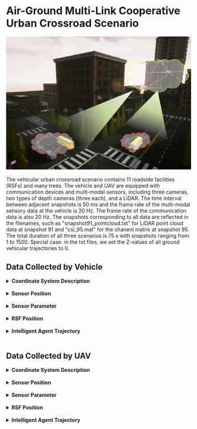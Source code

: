 #  Air-Ground Multi-Link Cooperative Urban Crossroad Scenario

![Scene overview urban crossroad](./img/Scene_overview_urban_crossroad.png)

The vehicular urban crossroad scenario contains 11 roadside facilities (RSFs) and many trees. The vehicle and UAV are equipped with communication devices and multi-modal sensors, including three cameras, two types of depth cameras (three each), and a LiDAR. The time interval between adjacent snapshots is 50 ms and the frame rate of the multi-modal sensory data at the vehicle is 20 Hz. The frame rate of the communication data is also 20 Hz. The snapshots corresponding to all data are reflected in the filenames, such as "snapshot91_pointcloud.txt" for LiDAR point cloud data at snapshot 91 and "csi_95.mat" for the chanenl matrix at snapshot 95. The total duration of all three scenarios is 75 s with snapshots ranging from 1 to 1500.
Special case: in the txt files, we set the Z-values of all ground vehicular trajectories to 0.

## Data Collected by Vehicle

<details>
<summary><strong>Coordinate System Description</strong></summary>

### **[World Coordinate System]:**

The world coordinate system is a North-East-Down (NED) coordinate system with the X-axis pointing north, the Y-axis pointing east, and the Z-axis pointing downward. It is a right-handed coordinate system, with the origin at the same height as the ground.

### **[Vehicle Coordinate System]:**

This system includes both vehicles. The X-axis points forward, the Y-axis points to the right, and the Z-axis points downward relative to the vehicle. It is a right-handed coordinate system, with the origin at the center of the vehicle and a certain height relative to the ground.

The position coordinates and heading angles given in the vehicle trajectory txt files represent the position of the vehicle coordinate system's origin in the world coordinate system, as well as the orientation of the vehicle coordinate system relative to the world coordinate system. 
(Special case: in the txt files, we set the z-values of all ground vehicles' trajectories to 0. Before use, it is necessary to subtract the height of the vehicle center relative to the ground to obtain the actual coordinates of the vehicle coordinate system's origin in the world coordinate system.) Additionally, note that pitch, roll, and yaw in the vehicle trajectory txt files are given in radians.

### **[LiDAR Coordinate System]:**

The coordinate axes align with those of the vehicle system, with the origin offset by a fixed amount relative to the vehicle coordinate system's origin.

### **[Camera Coordinate System]:**

The coordinate axes by default align with those of the vehicle system. If multiple cameras are mounted on a device, each camera's orientation will be specified. The camera origin is offset by a fixed amount relative to the vehicle coordinate system's origin.

### **[mmWave Radar Coordinate System]:**

The coordinate axes align with those of the vehicle system, with the origin offset by a fixed amount relative to the vehicle coordinate system's origin.

### **[Communication Antenna Coordinate System]:**

The coordinate axes align with those of the vehicle system, with the origin offset by a fixed amount relative to the vehicle coordinate system's origin.

</details><br/>

<details>
<summary><strong>Sensor Position</strong></summary>

The vehicular urban crossroad scenario only includes vehicles of the **"Blue SUV"** type. The relative coordinate positions and parameter information of the sensors are given as follows:

<table>
    <thead>
        <tr>
        <th rowspan="2">Side View</th>
        <th rowspan="2">Name</th>
        <th colspan="8" style="text-align: center;">Camera</th>
        <th colspan="5" style="text-align: center;">LiDAR</th>
        <th colspan="5" style="text-align: center;">mmWave Radar</th>
        </tr>
        <tr>
        <th>Direction</th>
        <th>X(m)</th>
        <th>Y(m)</th>
        <th>Z(m)</th>
        <th>Pitch</th>
        <th>Roll</th>
        <th>Yaw</th>
        <th>FoV Degrees(°)</th>
        <th>X(m)</th>
        <th>Y(m)</th>
        <th>Z(m)</th>
        <th>Vertical FoV(°)</th>
        <th>Horizontal FoV(°)</th>
        <th>X(m)</th>
        <th>Y(m)</th>
        <th>Z(m)</th>
        <th>Vertical FoV(°)</th>
        <th>Horizontal FoV(°)</th>
        </tr>
    </thead>
    <tbody>
        <tr>
        <td><img src="./img/car1_blue_suv.png" alt="Side view of car1" width="100"></td>
        <td>Blue SUV</td>
        <td>+x</td>
        <td>2</td>
        <td>0</td>
        <td>-1</td>
        <td>0</td>
        <td>0</td>
        <td>0</td>
        <td>100</td>
        <td>0</td>
        <td>0</td>
        <td>-1</td>
        <td>-25~15</td>
        <td>-180~180</td>
        <td>0</td>
        <td>0</td>
        <td>0.8</td>
        <td>-10~10</td>
        <td>-90~90</td>
        </tr>
    </tbody>
</table>

<table>
    <thead>
        <tr>
        <th rowspan="2">Side View</th>
        <th rowspan="2">Name</th>
        <th colspan="3" style="text-align: center;">Communication Equipment</th>
        </tr>
        <tr>
        <th>X(m)</th>
        <th>Y(m)</th>
        <th>Z(m)</th>
        </tr>
    </thead>
    <tbody>
        <tr>
        <td><img src="./img/car1_blue_suv.png" alt="Side view of car1" width="100"></td>
        <td>Blue SUV</td>
        <td>-0.1</td>
        <td>0</td>
        <td>1.4</td>
        </tr>
    </tbody>
</table>



**Direction:** This parameter represents the installation orientation of the sensor in the vehicle coordinate system, which can be one of the six directions: +x, -x, +y, -y, +z, -z. It describes the installation location and direction of the sensor relative to the vehicle body.

**X, Y, Z:** These three parameters collectively describe the three-dimensional spatial position of the sensor in the vehicle coordinate system, with the unit in meters. They provide the spatial coordinates of the sensor relative to the vehicle origin.

**Pitch, Roll, Yaw:** These three parameters describe the three rotational angles of the sensor in the vehicle coordinate system, with the unit in degrees. Pitch represents the pitch angle, Roll represents the roll angle, and Yaw represents the yaw angle. They define the spatial attitude of the sensor.

**Field of View(FoV) Degrees(°):** This parameter gives the total field of view angle of the sensor, with the unit in degrees. It reflects the range of the scene that the sensor can perceive.

**Vertical FoV(°):** This parameter gives the vertical field of view angle of the sensor, with the unit in degrees. It defines the sensor's perception range in the vertical direction.

**Horizontal FoV(°):** This parameter gives the horizontal field of view angle of the sensor, with the unit in degrees. It defines the sensor's perception range in the horizontal direction.

</details><br/>

<details>
<summary><strong>Sensor Parameter</strong></summary>

The camera and LiDAR sensors deployed on the vehicles in this scenario are of the same type. The specific sensor parameters are as follows:

| **Camera RGB Sensor Parameters** | **Value** |
| -------------------------------- | --------- |
| **Width**                        | 1920      |
| **Height**                       | 1080      |
| **FOV**                          | 100°      |
| **AutoExpcosureSpeed**           | 100       |
| **AutoExposureBias**             | 0         |
| **AutoExposureMaxBrightness**    | 0.64      |
| **AutoExposureMinBrightness**    | 0.03      |
| **MotionBlurAmount**             | 0         |
| **TargetGamma**                  | 1.0       |

| **Camera Depth Sensor Parameters** | **Value**                     |
| ---------------------------------- | ----------------------------- |
| **Width**                          | 1920                          |
| **Height**                         | 1080                          |
| **FOV**                            | 100°                          |
| **MotionBlurAmount**               | 0                             |
| **Image Type**                     | DepthPlanner/DepthPerspective |
| **TargetGamma**                    | 1.0                           |
| **OrthoWidth**                     | 5.12                          |

| **LiDAR Sensor Parameters** |  **Value**  |
|-----------------------------|-------|
| **NumberOfChannels**        | 16    |
| **HorizontalFOVStart**      | -180° |
| **HorizontalFOVEnd**        | 180° |
| **VerticalFOVUpper**        | 15°   |
| **VerticalFOVLower**        | -25°  |


The camera and LiDAR sensors deployed on the RSFs in this scenario are also of the same type. The specific sensor parameters are as follows:

| **Camera RGB Sensor Parameters** | **Value** |
| -------------------------------- | --------- |
| **Width**                        | 1920      |
| **Height**                       | 1080      |
| **FOV**                          | 100°      |
| **AutoExpcosureSpeed**           | 100       |
| **AutoExposureBias**             | 0         |
| **AutoExposureMaxBrightness**    | 0.64      |
| **AutoExposureMinBrightness**    | 0.03      |
| **MotionBlurAmount**             | 0         |
| **TargetGamma**                  | 1.0       |

| **Camera Depth Sensor Parameters** | **Value**                     |
| ---------------------------------- | ----------------------------- |
| **Width**                          | 1920                          |
| **Height**                         | 1080                          |
| **FOV**                            | 100°                          |
| **MotionBlurAmount**               | 0                             |
| **Image Type**                     | DepthPlanner/DepthPerspective |
| **TargetGamma**                    | 1.0                           |
| **OrthoWidth**                     | 5.12                          |

| **LiDAR Sensor Parameters** | **Value** |
| --------------------------- | --------- |
| **NumberOfChannels**        | 64        |
| **HorizontalFOVStart**      | -90°      |
| **HorizontalFOVEnd**        | 90°       |
| **VerticalFOVUpper**        | 0°        |
| **VerticalFOVLower**        | -40°      |

The mmWave radar deployed on the vehicles and RSFs in this scenario are of the same type. The specific sensor parameters are as follows:

| **Parameters**                | **Value**                            |
| ----------------------------- | ------------------------------------ |
| **MIMO Antenna**              | 4 transmitter (Tx) & 3 receiver (Rx) |
| **StartFrequency**            | 77 GHz                               |
| **StopFrequency**             | 81 GHz                               |
| **NumberOfChirpsPerFrame**    | 101                                  |
| **ChirpLength**               | 20 μs                                |
| **ResetTimeBetweenChirps**    | 0 μs                                 |
| **FirstSample**               | 2 μs                                 |
| **SampleSpacing**             | 5 ns                                 |
| **LastSample**                | 7 μs                                 |
| **NumberOfSamples**           | 1000                                 |
| **MaximumDetectionRange**     | 74.9 m                               |
| **RangeResolution**           | 0.1499 m                             |
| **DopplerVelocityRange**      | ±47.42 m/s                           |
| **DopplerVelocityResolution** | 0.939 m/s                            |
| **HorizontalFOVStart**        | -45°                                 |
| **HorizontalFOVEnd**          | 45°                                  |
| **VerticalFOVUpper**          | 10°                                  |
| **VerticalFOVLower**          | -10°                                 |

### ● Communication data in Wireless InSite

Detailed parameters of communication equipment are listed as follows:

| **Parameters**                                               | **Value**                                                    |
| ------------------------------------------------------------ | ------------------------------------------------------------ |
| Antenna type                                                 | SISO (1 antenna at Tx & 1 antenna at Rx)                     |
| MIMO (4 antennas at Tx & 4 antennas at Rx)                   |                                                              |
| Massive MIMO (128 antennas at Tx & 32 antennas at Rx)        |                                                              |
| Antenna element spacing                                      | Half wavelength                                              |
| Frequency band                                               | mmWave: 28 GHz carrier frequency with 2 GHz communication bandwidth |
| Sub-6 GHz: 5.9 GHz carrier frequency with 20 MHz communication bandwidth |                                                              |
| Waveform                                                     | Sinusoid                                                     |

</details><br/>

<details>
<summary><strong>RSF Position</strong></summary>

The deployment of RSFs is the same across different traffic density scenarios, and the table below describes the positions of RSFs in each scenario.

<table>
    <thead>
        <tr>
        <th rowspan="2">Name</th>
        <th colspan="3" style="text-align: center;">Communication Equipment</th>
        </tr>
        <tr>
        <th>X(m)</th>
        <th>Y(m)</th>
        <th>Z(m)</th>
        </tr>
    </thead>
  <tbody>
    <tr>
        <td>RSF1</td>
        <td>143.8</td>
        <td>253.3</td>
        <td>5</td>
    </tr>
    <tr>
        <td>RSF2</td>
        <td>196.5</td>
        <td>270.8</td>
        <td>5</td>
    </tr>
    <tr>
        <td>RSF3</td>
        <td>169.7</td>
        <td>231.3</td>
        <td>5</td>
    </tr>
    <tr>
        <td>RSF4</td>
        <td>198.7</td>
        <td>231.3</td>
        <td>5</td>
    </tr>
     <tr>
        <td>RSF5</td>
        <td>166.7</td>
        <td>298.8</td>
        <td>5</td>
    </tr>
    <tr>
        <td>RSF6</td>
        <td>197.5</td>
        <td>200.8</td>
        <td>5</td>
    </tr>
    <tr>
        <td>RSF7</td>
        <td>168.7</td>
        <td>180.6</td>
        <td>5</td>
    </tr>
    <tr>
        <td>RSF8</td>
        <td>168.2</td>
        <td>263.4</td>
        <td>5</td>
    </tr>
    <tr>
        <td>RSF9</td>
        <td>249.4</td>
        <td>245.7</td>
        <td>5</td>
    </tr>
    <tr>
        <td>RSF10</td>
        <td>196.5</td>
        <td>302.0</td>
        <td>5</td>
    </tr>
    <tr>
        <td>RSF11</td>
        <td>219.1</td>
        <td>253.3</td>
        <td>5</td>
    </tr>
  </tbody>
</table>
**Direction:** This parameter represents the installation orientation of the sensor in the vehicle coordinate system, which can be one of the six directions: +x, -x, +y, -y, +z, -z. It describes the installation location and direction of the sensor relative to the vehicle body.

**X, Y, Z:** These three parameters collectively describe the three-dimensional spatial position of the sensor in the vehicle coordinate system, with the unit in meters. They provide the spatial coordinates of the sensor relative to the vehicle origin.

**Pitch, Roll, Yaw:** These three parameters describe the three rotational angles of the sensor in the vehicle coordinate system, with the unit in degrees. Pitch represents the pitch angle, Roll represents the roll angle, and Yaw represents the yaw angle. They define the spatial attitude of the sensor.

**FoV Degrees(°):** This parameter gives the total field of view angle of the sensor, with the unit in degrees. It reflects the range of the scene that the sensor can perceive.

**Vertical FoV(°):** This parameter gives the vertical field of view angle of the sensor, with the unit in degrees. It defines the sensor's perception range in the vertical direction.

**Horizontal FoV(°):** This parameter gives the horizontal field of view angle of the sensor, with the unit in degrees. It defines the sensor's perception range in the horizontal direction.

![crossing_road_Overlook](img\crossing_road_Overlook.png)

</details><br/>

<details>
<summary><strong>Intelligent Agent Trajectory</strong></summary>

The vehicle pose information for each frame is represented as follows:

- The first 3 columns represent the x, y, and z coordinates of the vehicle in that frame, in meters.
- The next 3 columns represent the roll, pitch, and yaw angles of the vehicle in that frame, in radians.
- The last column represents the frame number.

| Traffic Density | Folder Link                                                  |
| --------------- | ------------------------------------------------------------ |
| Low             | [Low Traffic Density Folder](./trajectories/Vehicular/low)   |
| Medium          | [Medium Traffic Density Folder](./trajectories/Vehicular/medium) |
| High            | [High Traffic Density Folder](./trajectories/Vehicular/high) |

It should be noted that the frame interval of each car in the simulation scene is a subset of the 1st frame to the 1500th frame. For example, Car1 enters the scene at the 1st frame and leaves the scene at the 828th frame. The valid frame interval is from the 1st frame to the 827th frame, and the 828th frame to the 1500th frame is an invalid frame interval, which does not provide perception and communication data.
We sort out the valid simulation intervals of each car in this scene as follows.

<table>
  <tr>
    <th rowspan="2">Car ID</th>
    <th colspan="2" style="text-align: center;">Sunnyday_Morning_Low intelligent agent density</th>
    <th colspan="2" style="text-align: center;">Sunnyday_Morning_Medium intelligent agent density</th>
    <th colspan="2" style="text-align: center;">Snowyday_Morning_Medium intelligent agent density</th>
    <th colspan="2" style="text-align: center;">Rainyday_Morning_Medium intelligent agent density</th>
    <th colspan="2" style="text-align: center;">Sunnyday_Morning_High intelligent agent density</th>
</tr>
  <tr>
    <th>Start Frame</th>
    <th>Stop Frame</th>
    <th>Start Frame</th>
    <th>Stop Frame</th>
    <th>Start Frame</th>
    <th>Stop Frame</th>
    <th>Start Frame</th>
    <th>Stop Frame</th>
    <th>Start Frame</th>
    <th>Stop Frame</th>
  </tr>
      <tr><td>Car2</td><td>1</td><td>1500</td><td>1</td><td>1500</td><td>1</td><td>1500</td><td>1</td><td>1500</td><td>1</td><td>1500</td></tr>
      <tr><td>Car3</td><td>1</td><td>1500</td><td>1</td><td>1500</td><td>1</td><td>1500</td><td>1</td><td>1500</td><td>1</td><td>1500</td></tr>
      <tr><td>Car5</td><td>1</td><td>1500</td><td>1</td><td>1500</td><td>1</td><td>1500</td><td>1</td><td>1500</td><td>1</td><td>1500</td></tr>
      <tr><td>Car6</td><td>NaN</td><td>NaN</td><td>NaN</td><td>NaN</td><td>1</td><td>1500</td><td>1</td><td>1500</td><td>1</td><td>1500</td></tr>
      <tr><td>Car7</td><td>NaN</td><td>NaN</td><td>NaN</td><td>NaN</td><td>1</td><td>1500</td><td>1</td><td>1500</td><td>1</td><td>1500</td></tr>
      <tr><td>Car8</td><td>1</td><td>1500</td><td>NaN</td><td>NaN</td><td>1</td><td>1500</td><td>1</td><td>1500</td><td>1</td><td>1500</td></tr>
      <tr><td>Car9</td><td>NaN</td><td>NaN</td><td>NaN</td><td>NaN</td><td>1</td><td>1500</td><td>1</td><td>1500</td><td>1</td><td>1500</td></tr>
      <tr><td>Car10</td><td>NaN</td><td>NaN</td><td>NaN</td><td>NaN</td><td>1</td><td>1500</td><td>1</td><td>1500</td><td>1</td><td>1500</td></tr>
      <tr><td>Bus3</td><td>NaN</td><td>NaN</td><td>NaN</td><td>NaN</td><td>1</td><td>1500</td><td>1</td><td>1500</td><td>1</td><td>1500</td></tr>
</table>


<p><strong>Note:</strong> In the table below, "NaN" indicates that The vehicle is not involved in the simulation.</p>

</details><br/>

## **Data Collected by UAV**

<details>
  <summary><strong>Coordinate System Description</strong></summary>

#### **[World Coordinate System]:**

The world coordinate system is a North-East-Down (NED) coordinate system with the X-axis pointing north, the Y-axis pointing east, and the Z-axis pointing downward. It is a right-handed coordinate system, with the origin at the same height as the ground.

#### **[Vehicle Coordinate System]:**

This system includes both vehicles and UAVs. The X-axis points forward, the Y-axis points to the right, and the Z-axis points downward relative to the vehicle. It is a right-handed coordinate system, with the origin at the center of the vehicle and a certain height relative to the ground.

The position coordinates and heading angles given in the vehicle and UAV trajectory txt files represent the position of the vehicle coordinate system's origin in the world coordinate system, as well as the orientation of the vehicle coordinate system relative to the world coordinate system. 
(Special case: in the txt files, we set the Z-values of all ground vehicles' trajectories to 0. Before use, it is necessary to subtract the height of the vehicle center relative to the ground to obtain the actual coordinates of the vehicle coordinate system's origin in the world coordinate system.) Additionally, note that pitch, roll, and yaw in the vehicle and UAV trajectory txt files are given in radians.

#### **[LiDAR Coordinate System]:**

The coordinate axes align with those of the vehicle system, with the origin offset by a fixed amount relative to the vehicle coordinate system's origin.

#### **[Camera Coordinate System]:**

The coordinate axes by default align with those of the vehicle system. If multiple cameras are mounted on a device, each camera's orientation will be specified. The camera origin is offset by a fixed amount relative to the vehicle coordinate system's origin.

#### **[mmWave Radar Coordinate System]:**

The coordinate axes align with those of the vehicle system, with the origin offset by a fixed amount relative to the vehicle coordinate system's origin.

#### **[Communication Antenna Coordinate System]:**

The coordinate axes align with those of the vehicle system, with the origin offset by a fixed amount relative to the vehicle coordinate system's origin.

</details>

<br/>

<details>

<summary><strong>Sensor Position</strong></summary>

The scenario includes vehicles of the **"Blue SUV"** type. The relative coordinate positions and parameter information of the sensors are given as follows:

<table>
    <thead>
        <tr>
        <th rowspan="2">Side View</th>
        <th rowspan="2">Name</th>
        <th colspan="8" style="text-align: center;">Camera</th>
        <th colspan="5" style="text-align: center;">LiDAR</th>
        <th colspan="5" style="text-align: center;">mmWave Radar</th>
        </tr>
        <tr>
        <th>Direction</th>
        <th>X(m)</th>
        <th>Y(m)</th>
        <th>Z(m)</th>
        <th>Pitch</th>
        <th>Roll</th>
        <th>Yaw</th>
        <th>FoV Degrees(°)</th>
        <th>X(m)</th>
        <th>Y(m)</th>
        <th>Z(m)</th>
        <th>Vertical FoV(°)</th>
        <th>Horizontal FoV(°)</th>
        <th>X(m)</th>
        <th>Y(m)</th>
        <th>Z(m)</th>
        <th>Vertical FoV(°)</th>
        <th>Horizontal FoV(°)</th>
        </tr>
    </thead>
    <tbody>
        <tr>
        <td><img src="img/car1_blue_suv.png" alt="Side view of car1" width="100"></td>
        <td>Blue SUV</td>
        <td>+x</td>
        <td>2</td>
        <td>0</td>
        <td>-1</td>
        <td>0</td>
        <td>0</td>
        <td>0</td>
        <td>100</td>
        <td>0</td>
        <td>0</td>
        <td>-1</td>
        <td>-25~15</td>
        <td>-180~180</td>
        <td>0</td>
        <td>0</td>
        <td>0.8</td>
        <td>-10~10</td>
        <td>-90~90</td>
        </tr>
    </tbody>
</table>

<table>
    <thead>
        <tr>
        <th rowspan="2">Side View</th>
        <th rowspan="2">Name</th>
        <th colspan="3" style="text-align: center;">Communication Equipment</th>
        </tr>
        <tr>
        <th>X(m)</th>
        <th>Y(m)</th>
        <th>Z(m)</th>
        </tr>
    </thead>
    <tbody>
        <tr>
        <td><img src="img/car1_blue_SUV.png" alt="Side view of car1" width="100"></td>
        <td>Blue SUV</td>
        <td>-0.1</td>
        <td>0</td>
        <td>-1.4</td>
        </tr>
    </tbody>
</table>

<!-- 无人机感知设备位置 -->


<table>
    <thead>
        <tr>
        <th rowspan="2">Side View</th>
        <th rowspan="2">Name</th>
        <th colspan="8" style="text-align: center;">Camera</th>
        <th colspan="5" style="text-align: center;">LiDAR</th>
        <th colspan="5" style="text-align: center;">mmWave Radar</th>
        </tr>
        <tr>
        <th>Direction</th>
        <th>X(m)</th>
        <th>Y(m)</th>
        <th>Z(m)</th>
        <th>Pitch</th>
        <th>Roll</th>
        <th>Yaw</th>
        <th>FoV Degrees(°)</th>
        <th>X(m)</th>
        <th>Y(m)</th>
        <th>Z(m)</th>
        <th>Vertical FoV(°)</th>
        <th>Horizontal FoV(°)</th>
        <th>X(m)</th>
        <th>Y(m)</th>
        <th>Z(m)</th>
        <th>Vertical FoV(°)</th>
        <th>Horizontal FoV(°)</th>
        </tr>
    </thead>
    <tbody>
        <tr>
        <td><img src="img/drone.png" alt="Side view of UAV" width="100"></td>
        <td>UAV</td>
        <td>+x</td>
        <td>4</td>
        <td>0</td>
        <td>-2</td>
        <td>0</td>
        <td>0</td>
        <td>0</td>
        <td>100</td>
        <td>0</td>
        <td>0</td>
        <td>-1.9</td>
        <td>-25~15</td>
        <td>-180~180</td>
        <td>0</td>
        <td>0</td>
        <td>0.8</td>
        <td>-10~10</td>
        <td>-90~90</td>
        </tr>
    </tbody>
</table>

<!-- 无人机通信设备位置 -->

<table>
    <thead>
        <tr>
        <th rowspan="2">Side View</th>
        <th rowspan="2">Name</th>
        <th colspan="3" style="text-align: center;">Communication Equipment</th>
        </tr>
        <tr>
        <th>X(m)</th>
        <th>Y(m)</th>
        <th>Z(m)</th>
        </tr>
    </thead>
    <tbody>
        <tr>
        <td><img src="./img/drone.png" alt="Side view of UAV" width="100"></td>
        <td>UAV</td>
        <td>0</td>
        <td>0</td>
        <td>2</td>
        </tr>
    </tbody>
</table>

**Direction:** This parameter represents the installation orientation of the sensor in the vehicle coordinate system, which can be one of the six directions: +x, -x, +y, -y, +z, -z. It describes the installation location and direction of the sensor relative to the vehicle body.

**X, Y, Z:** These three parameters collectively describe the three-dimensional spatial position of the sensor in the vehicle coordinate system, with the unit in meters. They provide the spatial coordinates of the sensor relative to the vehicle origin.

**Pitch, Roll, Yaw:** These three parameters describe the three rotational angles of the sensor in the vehicle coordinate system, with the unit in degrees. Pitch represents the pitch angle, Roll represents the roll angle, and Yaw represents the yaw angle. They define the spatial attitude of the sensor.

**FoV Degrees(°):** This parameter gives the total field of view angle of the sensor, with the unit in degrees. It reflects the range of the scene that the sensor can perceive.

**Vertical FoV(°):** This parameter gives the vertical field of view angle of the sensor, with the unit in degrees. It defines the sensor's perception range in the vertical direction.

**Horizontal FoV(°):** This parameter gives the horizontal field of view angle of the sensor, with the unit in degrees. It defines the sensor's perception range in the horizontal direction.

</details>

<br/>

<details>


<summary><strong>Sensor Parameter</strong></summary>

The camera and LiDAR sensors deployed on the vehicles in this scenario are of the same type. The specific sensor parameters are as follows:

| **Camera RGB Sensor Parameters** | **Value** |
| -------------------------------- | --------- |
| **Width**                        | 1920      |
| **Height**                       | 1080      |
| **FOV**                          | 100°      |
| **AutoExpcosureSpeed**           | 100       |
| **AutoExposureBias**             | 0         |
| **AutoExposureMaxBrightness**    | 0.64      |
| **AutoExposureMinBrightness**    | 0.03      |
| **MotionBlurAmount**             | 0         |
| **TargetGamma**                  | 1.0       |

| **Camera Depth Sensor Parameters** | **Value**                     |
| ---------------------------------- | ----------------------------- |
| **Width**                          | 1920                          |
| **Height**                         | 1080                          |
| **FOV**                            | 100°                          |
| **MotionBlurAmount**               | 0                             |
| **Image Type**                     | DepthPlanner/DepthPerspective |
| **TargetGamma**                    | 1.0                           |
| **OrthoWidth**                     | 5.12                          |

| **LiDAR Sensor Parameters** | **Value** |
| --------------------------- | --------- |
| **NumberOfChannels**        | 16        |
| **HorizontalFOVStart**      | -180°     |
| **HorizontalFOVEnd**        | 180°      |
| **VerticalFOVUpper**        | 15°       |
| **VerticalFOVLower**        | -25°      |

The camera and LiDAR sensors deployed on the UAVs in this scenario are of the same type. The specific sensor parameters are as follows:

| **Camera RGB Sensor Parameters** | **Value** |
| -------------------------------- | --------- |
| **Width**                        | 1920      |
| **Height**                       | 1080      |
| **FOV**                          | 100°      |
| **AutoExpcosureSpeed**           | 100       |
| **AutoExposureBias**             | 0         |
| **AutoExposureMaxBrightness**    | 0.64      |
| **AutoExposureMinBrightness**    | 0.03      |
| **MotionBlurAmount**             | 0         |
| **TargetGamma**                  | 1.0       |

| **Camera Depth Sensor Parameters** | **Value**                     |
| ---------------------------------- | ----------------------------- |
| **Width**                          | 1920                          |
| **Height**                         | 1080                          |
| **FOV**                            | 100°                          |
| **MotionBlurAmount**               | 0                             |
| **Image Type**                     | DepthPlanner/DepthPerspective |
| **TargetGamma**                    | 1.0                           |
| **OrthoWidth**                     | 5.12                          |

| **LiDAR Sensor Parameters** | **Value** |
| --------------------------- | --------- |
| **NumberOfChannels**        | 64        |
| **HorizontalFOVStart**      | -90°      |
| **HorizontalFOVEnd**        | 90°       |
| **VerticalFOVUpper**        | 0°        |
| **VerticalFOVLower**        | -40°      |

The camera and LiDAR sensors deployed on the RSFs in this scenario are also of the same type. The specific sensor parameters are as follows:

| **Camera RGB Sensor Parameters** | **Value** |
| -------------------------------- | --------- |
| **Width**                        | 1920      |
| **Height**                       | 1080      |
| **FOV**                          | 100°      |
| **AutoExpcosureSpeed**           | 100       |
| **AutoExposureBias**             | 0         |
| **AutoExposureMaxBrightness**    | 0.64      |
| **AutoExposureMinBrightness**    | 0.03      |
| **MotionBlurAmount**             | 0         |
| **TargetGamma**                  | 1.0       |

| **Camera Depth Sensor Parameters** | **Value**                     |
| ---------------------------------- | ----------------------------- |
| **Width**                          | 1920                          |
| **Height**                         | 1080                          |
| **FOV**                            | 100°                          |
| **MotionBlurAmount**               | 0                             |
| **Image Type**                     | DepthPlanner/DepthPerspective |
| **TargetGamma**                    | 1.0                           |
| **OrthoWidth**                     | 5.12                          |

| **LiDAR Sensor Parameters** | **Value** |
| --------------------------- | --------- |
| **NumberOfChannels**        | 64        |
| **HorizontalFOVStart**      | -90°      |
| **HorizontalFOVEnd**        | 90°       |
| **VerticalFOVUpper**        | 0°        |
| **VerticalFOVLower**        | -40°      |

</details>

<br/>

<details>


<summary><strong>RSF Position</strong></summary>


The deployment of RSFs is the same across different traffic density scenarios, and the table below describes the positions of RSFs in each scenario.

<table>
    <thead>
        <tr>
        <th rowspan="2">Name</th>
        <th colspan="5" style="text-align: center;">Camera</th>
        <th colspan="6" style="text-align: center;">LiDAR</th>
        <th colspan="6" style="text-align: center;">mmWave Radar</th>
        </tr>
        <tr>
        <th>Direction</th>
        <th>X(m)</th>
        <th>Y(m)</th>
        <th>Z(m)</th>
        <th>FoV Degrees(°)</th>
        <th>Direction</th>
        <th>X(m)</th>
        <th>Y(m)</th>
        <th>Z(m)</th>
        <th>Vertical FoV(°)</th>
        <th>Horizontal FoV(°)</th>
        <th>Direction</th>
        <th>X(m)</th>
        <th>Y(m)</th>
        <th>Z(m)</th>
        <th>Vertical FoV(°)</th>
        <th>Horizontal FoV(°)</th>
        </tr>
    </thead>
  <tbody>
    <tr>
        <td>RSF1</td>
        <td>-y</td>
        <td>143.776</td>
        <td>253.28</td>
        <td>3.3</td>
        <td>100</td>
        <td>-y</td>
        <td>143.776</td>
        <td>251.4</td>
        <td>2.3</td>
        <td>-40~0</td>
        <td>-90~90</td>
        <td>-y</td>
        <td>143.776</td>
        <td>251.4</td>
        <td>-0.8</td>
        <td>-10~10</td>
        <td>-90~90</td>
    </tr>
    <tr>
        <td>RSF2</td>
        <td>-x</td>
        <td>196.579</td>
        <td>270.847</td>
        <td>3.3</td>
        <td>100</td>
        <td>-x</td>
        <td>196.579</td>
        <td>272.247</td>
        <td>2.3</td>
        <td>-40~0</td>
        <td>-90~90</td>
        <td>-x</td>
        <td>196.579</td>
        <td>272.247</td>
        <td>-0.8</td>
        <td>-10~10</td>
        <td>-90~90</td>
    </tr>
    <tr>
        <td>RSF3</td>
        <td>+x</td>
        <td>169.681</td>
        <td>231.147</td>
        <td>3.3</td>
        <td>100</td>
        <td>+x</td>
        <td>169.681</td>
        <td>231.147</td>
        <td>2.3</td>
        <td>-40~0</td>
        <td>-90~90</td>
        <td>+x</td>
        <td>169.681</td>
        <td>231.147</td>
        <td>-0.8</td>
        <td>-10~10</td>
        <td>-90~90</td>
    </tr>
    <tr>
        <td>RSF4</td>
        <td>+y</td>
        <td>198.707</td>
        <td>231.264</td>
        <td>3.3</td>
        <td>100</td>
        <td>+y</td>
        <td>198.708</td>
        <td>233.764</td>
        <td>2.3</td>
        <td>-40~0</td>
        <td>-90~90</td>
        <td>+y</td>
        <td>198.708</td>
        <td>233.764</td>
        <td>-0.8</td>
        <td>-10~10</td>
        <td>-90~90</td>
    </tr>
     <tr>
        <td>RSF5</td>
        <td>+x</td>
        <td>166.652</td>
        <td>298.833</td>
        <td>3.3</td>
        <td>100</td>
        <td>+x</td>
        <td>167.652</td>
        <td>298.833</td>
        <td>3.3</td>
        <td>-40~0</td>
        <td>-90~90</td>
        <td>+x</td>
        <td>167.652</td>
        <td>298.833</td>
        <td>-0.8</td>
        <td>-10~10</td>
        <td>-90~90</td>
    </tr>
    <tr>
        <td>RSF6</td>
        <td>-x</td>
        <td>196.2</td>
        <td>200.808</td>
        <td>3.3</td>
        <td>100</td>
        <td>-x</td>
        <td>195</td>
        <td>200.808</td>
        <td>2.3</td>
        <td>-40~0</td>
        <td>-90~90</td>
        <td>-x</td>
        <td>195</td>
        <td>200.808</td>
        <td>-0.8</td>
        <td>-10~10</td>
        <td>-90~90</td>
    </tr>
    <tr>
        <td>RSF7</td>
        <td>+x</td>
        <td>168.745</td>
        <td>180.552</td>
        <td>3.3</td>
        <td>100</td>
        <td>+x</td>
        <td>170</td>
        <td>180.552</td>
        <td>2.3</td>
        <td>-40~0</td>
        <td>-90~90</td>
        <td>+x</td>
        <td>170</td>
        <td>180.552</td>
        <td>-0.8</td>
        <td>-10~10</td>
        <td>-90~90</td>
    </tr>
    <tr>
        <td>RSF8</td>
        <td>+x</td>
        <td>168.230</td>
        <td>263.423</td>
        <td>3.3</td>
        <td>100</td>
        <td>+x</td>
        <td>170</td>
        <td>263.423</td>
        <td>2.3</td>
        <td>-40~0</td>
        <td>-90~90</td>
        <td>+x</td>
        <td>170</td>
        <td>263.423</td>
        <td>-0.8</td>
        <td>-10~10</td>
        <td>-90~90</td>
    </tr>
    <tr>
        <td>RSF9</td>
        <td>-x</td>
        <td>249.431</td>
        <td>245.660</td>
        <td>3.3</td>
        <td>100</td>
        <td>-x</td>
        <td>248.5</td>
        <td>245.660</td>
        <td>2.3</td>
        <td>-40~0</td>
        <td>-90~90</td>
        <td>-x</td>
        <td>248.5</td>
        <td>245.660</td>
        <td>-0.8</td>
        <td>-10~10</td>
        <td>-90~90</td>
    </tr>
    <tr>
        <td>RSF10</td>
        <td>-x</td>
        <td>196.502</td>
        <td>301.954</td>
        <td>3.3</td>
        <td>100</td>
        <td>-x</td>
        <td>194.502</td>
        <td>301.954</td>
        <td>2.3</td>
        <td>-40~0</td>
        <td>-90~90</td>
        <td>-x</td>
        <td>194.502</td>
        <td>301.954</td>
        <td>-0.8</td>
        <td>-10~10</td>
        <td>-90~90</td>
    </tr>
    <tr>
        <td>RSF11</td>
        <td>-y</td>
        <td>219.057</td>
        <td>253.337</td>
        <td>3.3</td>
        <td>100</td>
        <td>-y</td>
        <td>219.057</td>
        <td>253.337</td>
        <td>2.3</td>
        <td>-40~0</td>
        <td>-90~90</td>
        <td>-y</td>
        <td>219.057</td>
        <td>253.337</td>
        <td>-0.8</td>
        <td>-10~10</td>
        <td>-90~90</td>
    </tr>
  </tbody>
</table>

<table>
    <thead>
        <tr>
        <th rowspan="2">Name</th>
        <th colspan="3" style="text-align: center;">Communication Equipment</th>
        </tr>
        <tr>
        <th>X(m)</th>
        <th>Y(m)</th>
        <th>Z(m)</th>
        </tr>
    </thead>
  <tbody>
    <tr>
        <td>RSF1</td>
        <td>143.8</td>
        <td>-253.3</td>
        <td>-5</td>
    </tr>
    <tr>
        <td>RSF2</td>
        <td>196.5</td>
        <td>-270.8</td>
        <td>-5</td>
    </tr>
    <tr>
        <td>RSF3</td>
        <td>169.7</td>
        <td>-231.3</td>
        <td>-5</td>
    </tr>
    <tr>
        <td>RSF4</td>
        <td>198.7</td>
        <td>-231.3</td>
        <td>-5</td>
    </tr>
     <tr>
        <td>RSF5</td>
        <td>166.7</td>
        <td>-298.8</td>
        <td>-5</td>
    </tr>
    <tr>
        <td>RSF6</td>
        <td>197.5</td>
        <td>-200.8</td>
        <td>-5</td>
    </tr>
    <tr>
        <td>RSF7</td>
        <td>168.7</td>
        <td>-180.6</td>
        <td>-5</td>
    </tr>
    <tr>
        <td>RSF8</td>
        <td>168.2</td>
        <td>-263.4</td>
        <td>-5</td>
    </tr>
    <tr>
        <td>RSF9</td>
        <td>249.4</td>
        <td>-245.7</td>
        <td>-5</td>
    </tr>
    <tr>
        <td>RSF10</td>
        <td>196.5</td>
        <td>-302.0</td>
        <td>-5</td>
    </tr>
    <tr>
        <td>RSF11</td>
        <td>219.1</td>
        <td>-253.3</td>
        <td>-5</td>
    </tr>
  </tbody>
</table>

**X, Y, Z:** These three parameters collectively describe the three-dimensional spatial position of the RSF in the scenario, with the unit in meters.

**Pitch, Roll, Yaw:** These three parameters describe the three rotational angles of the RSF in the scenario, with the unit in degrees. Pitch represents the pitch angle, Roll represents the roll angle, and Yaw represents the yaw angle. They define the spatial attitude of the RSF.

![crossing_road_Overlook](img\crossing_road_overlook.png)

</details>

<br/>

<details>

<summary><strong>Intelligent Agent Trajectory</strong></summary>

The vehicle pose information for each frame is represented as follows:

- The first 3 columns represent the x, y, and z coordinates of the vehicle in that frame, in meters.

- The next 3 columns represent the roll, pitch, and yaw angles of the vehicle in that frame, in radians.

- The last column represents the frame number.

  | Traffic Density | Folder Link                                                |
  | --------------- | ---------------------------------------------------------- |
  | Medium          | [Medium Traffic Density Folder](./trajectories/UAV/medium) |

It should be noted that the frame interval of each car in the simulation scene is a subset of the 1st frame to the 1500th frame. For example, Car1 enters the scene at the 1st frame and leaves the scene at the 828th frame. The valid frame interval is from the 1st frame to the 827th frame, and the 828th frame to the 1500th frame is an invalid frame interval, which does not provide perception and communication data.
We sort out the valid simulation intervals of each car in this scene as follows.

<table>
  <tr>
    <th rowspan="2">Car ID</th>
    <th colspan="2" style="text-align: center;">Sunnyday_Morning_Medium intelligent agent density</th>
</tr>
  <tr>
            <th>Start Frame</th>
            <th>Stop Frame</th>
  </tr>
        <tr><td>Car1</td><td>1</td><td>1500</td></tr>
        <tr><td>UAV1</td><td>1</td><td>1500</td></tr>
</table>
<p><strong>Note:</strong> In the table below, "NaN" indicates that The vehicle is not involved in the simulation.</p>
